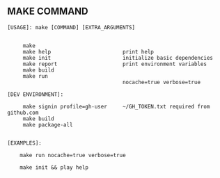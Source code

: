 ## MAKE COMMAND

	[USAGE]: make [COMMAND] [EXTRA_ARGUMENTS]	


		 make 
		 make help                       print help
		 make init                       initialize basic dependencies
		 make report                     print environment variables
		 make build
		 make run
		                                 nocache=true verbose=true

	[DEV ENVIRONMENT]:	

		 make signin profile=gh-user     ~/GH_TOKEN.txt required from github.com
		 make build
		 make package-all


	[EXAMPLES]:

		make run nocache=true verbose=true

		make init && play help
	
